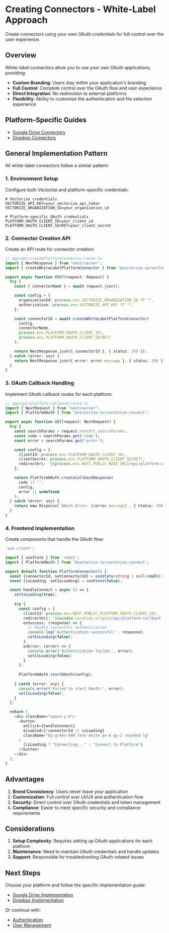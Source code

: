 # Creating Connectors - White-Label Approach

Create connectors using your own OAuth credentials for full control over the user experience.

## Overview

White-label connectors allow you to use your own OAuth applications, providing:

- **Custom Branding**: Users stay within your application's branding
- **Full Control**: Complete control over the OAuth flow and user experience
- **Direct Integration**: No redirection to external platforms
- **Flexibility**: Ability to customize the authentication and file selection experience

## Platform-Specific Guides

- [Google Drive Connectors](./google-drive.md)
- [Dropbox Connectors](./dropbox.md)

## General Implementation Pattern

All white-label connectors follow a similar pattern:

### 1. Environment Setup
Configure both Vectorize and platform-specific credentials:

```env
# Vectorize credentials
VECTORIZE_API_KEY=your_vectorize_api_token
VECTORIZE_ORGANIZATION_ID=your_organization_id

# Platform-specific OAuth credentials
PLATFORM_OAUTH_CLIENT_ID=your_client_id
PLATFORM_OAUTH_CLIENT_SECRET=your_client_secret
```

### 2. Connector Creation API
Create an API route for connector creation:

```typescript
// app/api/createPlatformConnector/route.ts
import { NextResponse } from "next/server";
import { createWhiteLabelPlatformConnector } from "@vectorize-io/vectorize-connect";

export async function POST(request: Request) {
  try {
    const { connectorName } = await request.json();

    const config = {
      organizationId: process.env.VECTORIZE_ORGANIZATION_ID ?? "",
      authorization: process.env.VECTORIZE_API_KEY ?? "",
    };

    const connectorId = await createWhiteLabelPlatformConnector(
      config,
      connectorName,
      process.env.PLATFORM_OAUTH_CLIENT_ID!,
      process.env.PLATFORM_OAUTH_CLIENT_SECRET!
    );

    return NextResponse.json({ connectorId }, { status: 200 });
  } catch (error: any) {
    return NextResponse.json({ error: error.message }, { status: 500 });
  }
}
```

### 3. OAuth Callback Handling
Implement OAuth callback routes for each platform:

```typescript
// app/api/platform-callback/route.ts
import { NextRequest } from "next/server";
import { PlatformOAuth } from "@vectorize-io/vectorize-connect";

export async function GET(request: NextRequest) {
  try {
    const searchParams = request.nextUrl.searchParams;
    const code = searchParams.get('code');
    const error = searchParams.get('error');

    const config = {
      clientId: process.env.PLATFORM_OAUTH_CLIENT_ID!,
      clientSecret: process.env.PLATFORM_OAUTH_CLIENT_SECRET!,
      redirectUri: `${process.env.NEXT_PUBLIC_BASE_URL}/api/platform-callback`
    };

    return PlatformOAuth.createCallbackResponse(
      code || '',
      config,
      error || undefined
    );
  } catch (error: any) {
    return new Response(`OAuth Error: ${error.message}`, { status: 500 });
  }
}
```

### 4. Frontend Implementation
Create components that handle the OAuth flow:

```typescript
'use client';

import { useState } from 'react';
import { PlatformOAuth } from '@vectorize-io/vectorize-connect';

export default function PlatformConnector() {
  const [connectorId, setConnectorId] = useState<string | null>(null);
  const [isLoading, setIsLoading] = useState(false);

  const handleConnect = async () => {
    setIsLoading(true);
    
    try {
      const config = {
        clientId: process.env.NEXT_PUBLIC_PLATFORM_OAUTH_CLIENT_ID!,
        redirectUri: `${window.location.origin}/api/platform-callback`,
        onSuccess: (response) => {
          // Handle successful authentication
          console.log('Authentication successful:', response);
          setIsLoading(false);
        },
        onError: (error) => {
          console.error('Authentication failed:', error);
          setIsLoading(false);
        }
      };
      
      PlatformOAuth.startOAuth(config);
      
    } catch (error: any) {
      console.error('Failed to start OAuth:', error);
      setIsLoading(false);
    }
  };

  return (
    <div className="space-y-4">
      <button
        onClick={handleConnect}
        disabled={!connectorId || isLoading}
        className="bg-green-600 text-white px-4 py-2 rounded-lg"
      >
        {isLoading ? "Connecting..." : "Connect to Platform"}
      </button>
    </div>
  );
}
```

## Advantages

1. **Brand Consistency**: Users never leave your application
2. **Customization**: Full control over UI/UX and authentication flow
3. **Security**: Direct control over OAuth credentials and token management
4. **Compliance**: Easier to meet specific security and compliance requirements

## Considerations

1. **Setup Complexity**: Requires setting up OAuth applications for each platform
2. **Maintenance**: Need to maintain OAuth credentials and handle updates
3. **Support**: Responsible for troubleshooting OAuth-related issues

## Next Steps

Choose your platform and follow the specific implementation guide:

- [Google Drive Implementation](./google-drive.md)
- [Dropbox Implementation](./dropbox.md)

Or continue with:

- [Authentication](../../authentication/white-label/)
- [User Management](../../user-management/white-label/)
